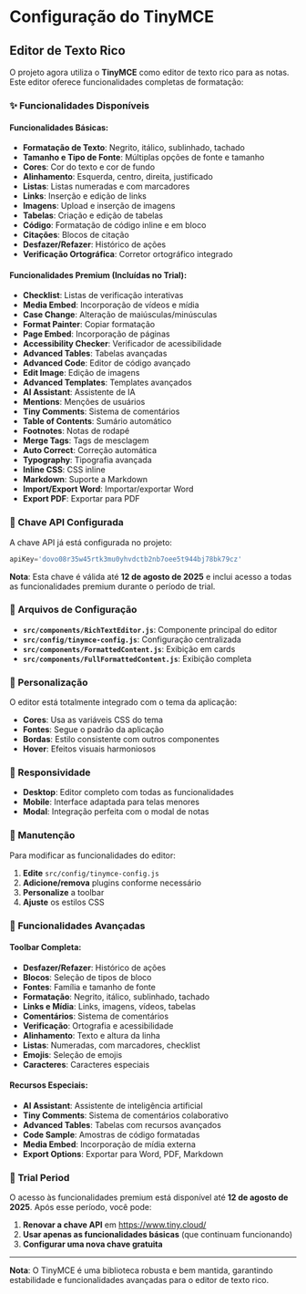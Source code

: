 # Configuração do TinyMCE

## Editor de Texto Rico

O projeto agora utiliza o **TinyMCE** como editor de texto rico para as notas. Este editor oferece funcionalidades completas de formatação:

### ✨ Funcionalidades Disponíveis

#### **Funcionalidades Básicas:**
- **Formatação de Texto**: Negrito, itálico, sublinhado, tachado
- **Tamanho e Tipo de Fonte**: Múltiplas opções de fonte e tamanho
- **Cores**: Cor do texto e cor de fundo
- **Alinhamento**: Esquerda, centro, direita, justificado
- **Listas**: Listas numeradas e com marcadores
- **Links**: Inserção e edição de links
- **Imagens**: Upload e inserção de imagens
- **Tabelas**: Criação e edição de tabelas
- **Código**: Formatação de código inline e em bloco
- **Citações**: Blocos de citação
- **Desfazer/Refazer**: Histórico de ações
- **Verificação Ortográfica**: Corretor ortográfico integrado

#### **Funcionalidades Premium (Incluídas no Trial):**
- **Checklist**: Listas de verificação interativas
- **Media Embed**: Incorporação de vídeos e mídia
- **Case Change**: Alteração de maiúsculas/minúsculas
- **Format Painter**: Copiar formatação
- **Page Embed**: Incorporação de páginas
- **Accessibility Checker**: Verificador de acessibilidade
- **Advanced Tables**: Tabelas avançadas
- **Advanced Code**: Editor de código avançado
- **Edit Image**: Edição de imagens
- **Advanced Templates**: Templates avançados
- **AI Assistant**: Assistente de IA
- **Mentions**: Menções de usuários
- **Tiny Comments**: Sistema de comentários
- **Table of Contents**: Sumário automático
- **Footnotes**: Notas de rodapé
- **Merge Tags**: Tags de mesclagem
- **Auto Correct**: Correção automática
- **Typography**: Tipografia avançada
- **Inline CSS**: CSS inline
- **Markdown**: Suporte a Markdown
- **Import/Export Word**: Importar/exportar Word
- **Export PDF**: Exportar para PDF

### 🔑 Chave API Configurada

A chave API já está configurada no projeto:
```javascript
apiKey='dovo08r35w45rtk3mu0yhvdctb2nb7oee5t944bj78bk79cz'
```

**Nota**: Esta chave é válida até **12 de agosto de 2025** e inclui acesso a todas as funcionalidades premium durante o período de trial.

### 📁 Arquivos de Configuração

- **`src/components/RichTextEditor.js`**: Componente principal do editor
- **`src/config/tinymce-config.js`**: Configuração centralizada
- **`src/components/FormattedContent.js`**: Exibição em cards
- **`src/components/FullFormattedContent.js`**: Exibição completa

### 🎨 Personalização

O editor está totalmente integrado com o tema da aplicação:

- **Cores**: Usa as variáveis CSS do tema
- **Fontes**: Segue o padrão da aplicação
- **Bordas**: Estilo consistente com outros componentes
- **Hover**: Efeitos visuais harmoniosos

### 📱 Responsividade

- **Desktop**: Editor completo com todas as funcionalidades
- **Mobile**: Interface adaptada para telas menores
- **Modal**: Integração perfeita com o modal de notas

### 🔧 Manutenção

Para modificar as funcionalidades do editor:

1. **Edite** `src/config/tinymce-config.js`
2. **Adicione/remova** plugins conforme necessário
3. **Personalize** a toolbar
4. **Ajuste** os estilos CSS

### 🚀 Funcionalidades Avançadas

#### **Toolbar Completa:**
- **Desfazer/Refazer**: Histórico de ações
- **Blocos**: Seleção de tipos de bloco
- **Fontes**: Família e tamanho de fonte
- **Formatação**: Negrito, itálico, sublinhado, tachado
- **Links e Mídia**: Links, imagens, vídeos, tabelas
- **Comentários**: Sistema de comentários
- **Verificação**: Ortografia e acessibilidade
- **Alinhamento**: Texto e altura da linha
- **Listas**: Numeradas, com marcadores, checklist
- **Emojis**: Seleção de emojis
- **Caracteres**: Caracteres especiais

#### **Recursos Especiais:**
- **AI Assistant**: Assistente de inteligência artificial
- **Tiny Comments**: Sistema de comentários colaborativo
- **Advanced Tables**: Tabelas com recursos avançados
- **Code Sample**: Amostras de código formatadas
- **Media Embed**: Incorporação de mídia externa
- **Export Options**: Exportar para Word, PDF, Markdown

### 📅 Trial Period

O acesso às funcionalidades premium está disponível até **12 de agosto de 2025**. Após esse período, você pode:

1. **Renovar a chave API** em https://www.tiny.cloud/
2. **Usar apenas as funcionalidades básicas** (que continuam funcionando)
3. **Configurar uma nova chave gratuita**

---

**Nota**: O TinyMCE é uma biblioteca robusta e bem mantida, garantindo estabilidade e funcionalidades avançadas para o editor de texto rico.